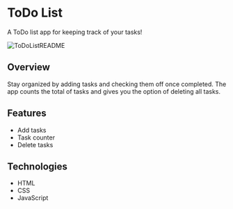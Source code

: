 # ToDo List
A ToDo list app for keeping track of your tasks!

![ToDoListREADME](https://github.com/user-attachments/assets/3ba42f3b-57ea-4279-8de5-99cd79193801)


## Overview
Stay organized by adding tasks and checking them off once completed. The app counts the total of tasks and gives you the option of deleting all tasks.

## Features
* Add tasks
* Task counter
* Delete tasks

## Technologies
* HTML
* CSS
* JavaScript

